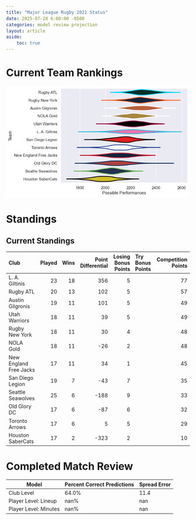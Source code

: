 ```yaml
---  
title: "Major League Rugby 2021 Status"  
date: 2025-07-28 6:00:00 -0500  
categories: model review projection  
layout: article  
aside:  
    toc: true  
---
```

# Current Team Rankings


![Club Rankings](plots/rankings_Major_League_Rugby_2021.png)
# Standings

## Current Standings


| Club                   |   Played |   Wins |   Point Differential |   Losing Bonus Points | Try Bonus Points   |   Competition Points |
|:-----------------------|---------:|-------:|---------------------:|----------------------:|:-------------------|---------------------:|
| L. A. Giltinis         |       23 |     18 |                  356 |                     5 |                    |                   77 |
| Rugby ATL              |       20 |     13 |                  102 |                     5 |                    |                   57 |
| Austin Gilgronis       |       19 |     11 |                  101 |                     5 |                    |                   49 |
| Utah Warriors          |       18 |     11 |                   39 |                     5 |                    |                   49 |
| Rugby New York         |       18 |     11 |                   30 |                     4 |                    |                   48 |
| NOLA Gold              |       18 |     11 |                  -26 |                     2 |                    |                   48 |
| New England Free Jacks |       17 |     11 |                   34 |                     1 |                    |                   45 |
| San Diego Legion       |       19 |      7 |                  -43 |                     7 |                    |                   35 |
| Seattle Seawolves      |       25 |      6 |                 -188 |                     9 |                    |                   33 |
| Old Glory DC           |       17 |      6 |                  -87 |                     6 |                    |                   32 |
| Toronto Arrows         |       17 |      6 |                    5 |                     5 |                    |                   29 |
| Houston SaberCats      |       17 |      2 |                 -323 |                     2 |                    |                   10 |



# Completed Match Review


| Model | Percent Correct Predictions | Spread Error |
| ------ | ------ | ------ |
| Club Level | 64.0% | 11.4 |
| Player Level: Lineup | nan% | nan |
| Player Level: Minutes | nan% | nan |

